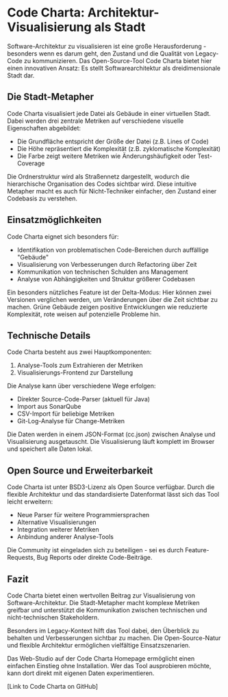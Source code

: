 # Code Charta: Architektur-Visualisierung als Stadt

Software-Architektur zu visualisieren ist eine große Herausforderung - besonders wenn es darum geht, den Zustand und die Qualität von Legacy-Code zu kommunizieren. Das Open-Source-Tool Code Charta bietet hier einen innovativen Ansatz: Es stellt Softwarearchitektur als dreidimensionale Stadt dar.

## Die Stadt-Metapher

Code Charta visualisiert jede Datei als Gebäude in einer virtuellen Stadt. Dabei werden drei zentrale Metriken auf verschiedene visuelle Eigenschaften abgebildet:

- Die Grundfläche entspricht der Größe der Datei (z.B. Lines of Code)
- Die Höhe repräsentiert die Komplexität (z.B. zyklomatische Komplexität) 
- Die Farbe zeigt weitere Metriken wie Änderungshäufigkeit oder Test-Coverage

Die Ordnerstruktur wird als Straßennetz dargestellt, wodurch die hierarchische Organisation des Codes sichtbar wird. Diese intuitive Metapher macht es auch für Nicht-Techniker einfacher, den Zustand einer Codebasis zu verstehen.

## Einsatzmöglichkeiten

Code Charta eignet sich besonders für:

- Identifikation von problematischen Code-Bereichen durch auffällige "Gebäude"
- Visualisierung von Verbesserungen durch Refactoring über Zeit
- Kommunikation von technischen Schulden ans Management
- Analyse von Abhängigkeiten und Struktur größerer Codebasen

Ein besonders nützliches Feature ist der Delta-Modus: Hier können zwei Versionen verglichen werden, um Veränderungen über die Zeit sichtbar zu machen. Grüne Gebäude zeigen positive Entwicklungen wie reduzierte Komplexität, rote weisen auf potenzielle Probleme hin.

## Technische Details

Code Charta besteht aus zwei Hauptkomponenten:

1. Analyse-Tools zum Extrahieren der Metriken
2. Visualisierungs-Frontend zur Darstellung

Die Analyse kann über verschiedene Wege erfolgen:
- Direkter Source-Code-Parser (aktuell für Java)
- Import aus SonarQube 
- CSV-Import für beliebige Metriken
- Git-Log-Analyse für Change-Metriken

Die Daten werden in einem JSON-Format (cc.json) zwischen Analyse und Visualisierung ausgetauscht. Die Visualisierung läuft komplett im Browser und speichert alle Daten lokal.

## Open Source und Erweiterbarkeit

Code Charta ist unter BSD3-Lizenz als Open Source verfügbar. Durch die flexible Architektur und das standardisierte Datenformat lässt sich das Tool leicht erweitern:

- Neue Parser für weitere Programmiersprachen
- Alternative Visualisierungen 
- Integration weiterer Metriken
- Anbindung anderer Analyse-Tools

Die Community ist eingeladen sich zu beteiligen - sei es durch Feature-Requests, Bug Reports oder direkte Code-Beiträge.

## Fazit

Code Charta bietet einen wertvollen Beitrag zur Visualisierung von Software-Architektur. Die Stadt-Metapher macht komplexe Metriken greifbar und unterstützt die Kommunikation zwischen technischen und nicht-technischen Stakeholdern. 

Besonders im Legacy-Kontext hilft das Tool dabei, den Überblick zu behalten und Verbesserungen sichtbar zu machen. Die Open-Source-Natur und flexible Architektur ermöglichen vielfältige Einsatzszenarien.

Das Web-Studio auf der Code Charta Homepage ermöglicht einen einfachen Einstieg ohne Installation. Wer das Tool ausprobieren möchte, kann dort direkt mit eigenen Daten experimentieren.

[Link to Code Charta on GitHub]
